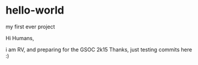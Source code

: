 hello-world
===========

my first ever project

Hi Humans,

i am RV, and preparing for the GSOC 2k15
Thanks, just testing commits here :)
